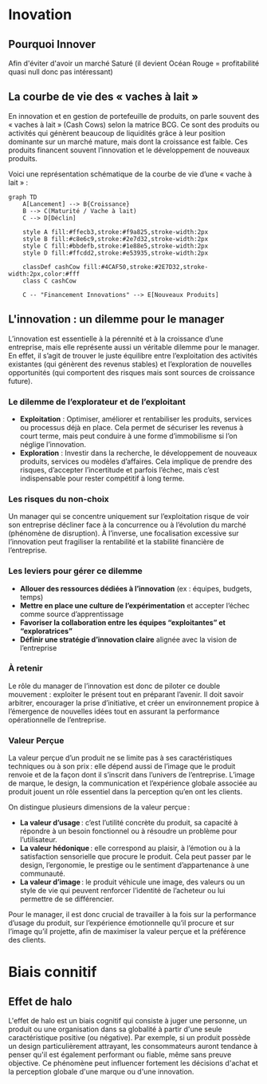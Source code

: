 # Inovation 

## Pourquoi Innover

Afin d'éviter d'avoir un marché Saturé (il devient Océan Rouge = profitabilité quasi null donc pas intéressant)

## La courbe de vie des « vaches à lait »

En innovation et en gestion de portefeuille de produits, on parle souvent des « vaches à lait » (Cash Cows) selon la matrice BCG. Ce sont des produits ou activités qui génèrent beaucoup de liquidités grâce à leur position dominante sur un marché mature, mais dont la croissance est faible. Ces produits financent souvent l’innovation et le développement de nouveaux produits.

Voici une représentation schématique de la courbe de vie d’une « vache à lait » :

```mermaid
graph TD
    A[Lancement] --> B{Croissance}
    B --> C(Maturité / Vache à lait)
    C --> D[Déclin]

    style A fill:#ffecb3,stroke:#f9a825,stroke-width:2px
    style B fill:#c8e6c9,stroke:#2e7d32,stroke-width:2px
    style C fill:#bbdefb,stroke:#1e88e5,stroke-width:2px
    style D fill:#ffcdd2,stroke:#e53935,stroke-width:2px

    classDef cashCow fill:#4CAF50,stroke:#2E7D32,stroke-width:2px,color:#fff
    class C cashCow

    C -- "Financement Innovations" --> E[Nouveaux Produits]
```

## L'innovation : un dilemme pour le manager

L’innovation est essentielle à la pérennité et à la croissance d’une entreprise, mais elle représente aussi un véritable dilemme pour le manager. En effet, il s’agit de trouver le juste équilibre entre l’exploitation des activités existantes (qui génèrent des revenus stables) et l’exploration de nouvelles opportunités (qui comportent des risques mais sont sources de croissance future).

### Le dilemme de l’explorateur et de l’exploitant

- **Exploitation** : Optimiser, améliorer et rentabiliser les produits, services ou processus déjà en place. Cela permet de sécuriser les revenus à court terme, mais peut conduire à une forme d’immobilisme si l’on néglige l’innovation.
- **Exploration** : Investir dans la recherche, le développement de nouveaux produits, services ou modèles d’affaires. Cela implique de prendre des risques, d’accepter l’incertitude et parfois l’échec, mais c’est indispensable pour rester compétitif à long terme.

### Les risques du non-choix

Un manager qui se concentre uniquement sur l’exploitation risque de voir son entreprise décliner face à la concurrence ou à l’évolution du marché (phénomène de disruption). À l’inverse, une focalisation excessive sur l’innovation peut fragiliser la rentabilité et la stabilité financière de l’entreprise.

### Les leviers pour gérer ce dilemme

- **Allouer des ressources dédiées à l’innovation** (ex : équipes, budgets, temps)
- **Mettre en place une culture de l’expérimentation** et accepter l’échec comme source d’apprentissage
- **Favoriser la collaboration entre les équipes “exploitantes” et “exploratrices”**
- **Définir une stratégie d’innovation claire** alignée avec la vision de l’entreprise

### À retenir

Le rôle du manager de l’innovation est donc de piloter ce double mouvement : exploiter le présent tout en préparant l’avenir. Il doit savoir arbitrer, encourager la prise d’initiative, et créer un environnement propice à l’émergence de nouvelles idées tout en assurant la performance opérationnelle de l’entreprise.


### Valeur Perçue 

La valeur perçue d’un produit ne se limite pas à ses caractéristiques techniques ou à son prix : elle dépend aussi de l’image que le produit renvoie et de la façon dont il s’inscrit dans l’univers de l’entreprise. L’image de marque, le design, la communication et l’expérience globale associée au produit jouent un rôle essentiel dans la perception qu’en ont les clients.

On distingue plusieurs dimensions de la valeur perçue :

- **La valeur d’usage** : c’est l’utilité concrète du produit, sa capacité à répondre à un besoin fonctionnel ou à résoudre un problème pour l’utilisateur.
- **La valeur hédonique** : elle correspond au plaisir, à l’émotion ou à la satisfaction sensorielle que procure le produit. Cela peut passer par le design, l’ergonomie, le prestige ou le sentiment d’appartenance à une communauté.
- **La valeur d’image** : le produit véhicule une image, des valeurs ou un style de vie qui peuvent renforcer l’identité de l’acheteur ou lui permettre de se différencier.

Pour le manager, il est donc crucial de travailler à la fois sur la performance d’usage du produit, sur l’expérience émotionnelle qu’il procure et sur l’image qu’il projette, afin de maximiser la valeur perçue et la préférence des clients.



# Biais connitif 

## Effet de halo 
L'effet de halo est un biais cognitif qui consiste à juger une personne, un produit ou une organisation dans sa globalité à partir d'une seule caractéristique positive (ou négative). Par exemple, si un produit possède un design particulièrement attrayant, les consommateurs auront tendance à penser qu'il est également performant ou fiable, même sans preuve objective. Ce phénomène peut influencer fortement les décisions d'achat et la perception globale d'une marque ou d'une innovation.

